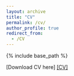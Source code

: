 ```yaml
---
layout: archive
title: "CV"
permalink: /cv/
author_profile: true
redirect_from:
  - /CV
---
```


{% include base_path %}

[Download CV here] <a href="https://Iqbal0007.github.io/files/resume.pdf">[CV]</a>
